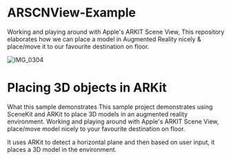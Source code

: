 
# ARSCNView-Example
Working and playing around with Apple's ARKIT Scene View, This repository elaborates how we can place a model in Augmented Reality nicely & place/move it to our favourite destination on floor.

![IMG_0304](https://user-images.githubusercontent.com/51132953/113999138-3141f800-9873-11eb-93b5-cf526a5f3daf.PNG)

# Placing 3D objects in ARKit
What this sample demonstrates
This sample project demonstrates using SceneKit and ARKit to place 3D models in an augmented reality environment.
Working and playing around with Apple's ARKIT Scene View, place/move model nicely to your favourite destination on floor.

It uses ARKit to detect a horizontal plane and then based on user input, it places a 3D model in the environment.
